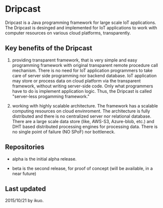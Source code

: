 Dripcast
========

Dripcast is a Java programming framework for large scale IoT applications.
The Dripcast is desinged and implemented for IoT applications
to work with computer resources on various cloud platforms, transparently.

Key benefits of the Dripcast
----------------------------

1) providing transparent framework, that is
 very simple and easy programming framework with
 original transparent remote procedure call mechanism.
 There is no need for IoT application programmers
 to take care of server side programming nor backend database.
 IoT application may store or process data on cloud platform
 via the transparent framework, without writing server-side code.
 Only what programmers have to do is implement application logic.
 Thus, the Dripcast is called "server-less progamming framework."

2) working with highly scalable architecture.
 The framework has a scalable computing resources on cloud envinroment.
 The architecture is fully distributed and there is no centralized server
 nor relational database.
 There are a large scale data store (like, AWS-S3, Azure-blob, etc.) and
 DHT based distributed processing engines for processing data.
 There is no single point of failure (NO SPoF) nor bottleneck.

Repositories
------------

* alpha is the initial alpha release.

* beta is the second release, for proof of concept (will be available, in a near future)

Last updated
------------

2015/10/21 by ikuo.
